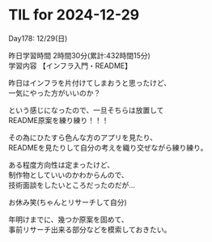 # TIL for 2024-12-29
Day178: 12/29(日)<br>

昨日学習時間 2時間30分(累計:432時間15分)<br>
学習内容 【インフラ入門・README】<br>

昨日はインフラを片付けてしまおうと思ったけど、<br>
一気にやった方がいいのか？<br>

という感じになったので、一旦そちらは放置して<br>
README原案を練り練り！！！<br>

その為にひたすら色んな方のアプリを見たり、<br>
READMEを見たりして自分の考えを織り交ぜながら練り練り。<br>

ある程度方向性は定まったけど、<br>
制作物としていいのかわからんので、<br>
技術面談をしたいところだったのだが…<br>

お休み笑(ちゃんとリサーチして自分)<br>

年明けまでに、幾つか原案を固めて、<br>
事前リサーチ出来る部分などを模索しておきたい。<br>